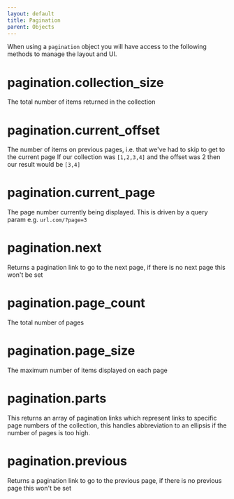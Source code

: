 ```yaml
---
layout: default
title: Pagination
parent: Objects
---
```


When using a `pagination` object you will have access to the following methods to manage the layout and UI.

# pagination.collection_size

The total number of items returned in the collection

# pagination.current_offset

The number of items on previous pages, i.e. that we've had to skip to get to the current page
If our collection was `[1,2,3,4]` and the offset was 2 then our result would be `[3,4]` 

# pagination.current_page

The page number currently being displayed. This is driven by a query param e.g. `url.com/?page=3` 

# pagination.next

Returns a pagination link to go to the next page, if there is no next page this won't be set

# pagination.page_count

The total number of pages

# pagination.page_size

The maximum number of items displayed on each page

# pagination.parts

This returns an array of pagination links which represent links to specific page numbers of the collection, this handles abbreviation to an ellipsis if the number of pages is too high.

# pagination.previous

Returns a pagination link to go to the previous page, if there is no previous page this won't be set

